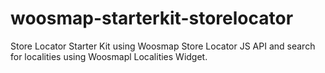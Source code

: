 # woosmap-starterkit-storelocator
Store Locator Starter Kit using Woosmap Store Locator JS API and search for localities using Woosmapl Localities Widget.
